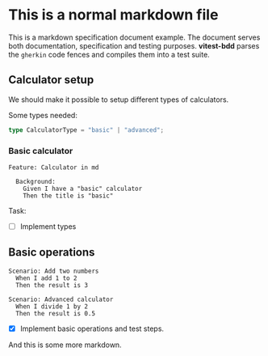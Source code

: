 # This is a normal markdown file

This is a markdown specification document example. The document serves both documentation, specification and testing purposes. **vitest-bdd** parses the `gherkin` code fences and compiles them into a test suite.

## Calculator setup

We should make it possible to setup different types of calculators.

Some types needed:

```ts
type CalculatorType = "basic" | "advanced";
```

### Basic calculator

```gherkin
Feature: Calculator in md

  Background:
    Given I have a "basic" calculator
    Then the title is "basic"
```

Task:

- [ ] Implement types

## Basic operations

```gherkin
Scenario: Add two numbers
  When I add 1 to 2
  Then the result is 3

Scenario: Advanced calculator
  When I divide 1 by 2
  Then the result is 0.5
```

- [x] Implement basic operations and test steps.

And this is some more markdown.
